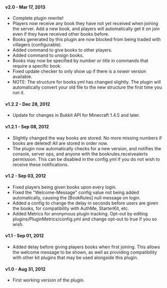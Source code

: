 #### v2.0 - Mar 17, 2013 ####
* Complete plugin rewrite!
* Players now receive any book they have not yet received when joining the server. Add a new book, and players will automatically get it on join even if they have received other books before.
* Books generated by this plugin are now blocked from being traded with villagers (configurable).
* Added command to give books to other players.
* Added command to unsign books.
* Books may now be specified by number _or title_ in commands that require a specific book.
* Fixed update checker to only show up if there is a _newer_ version available.
* NOTE: The structure for books.yml has changed slightly. The plugin will automatically convert your old file to the new structure the first time you run it.

#### v1.2.2 - Dec 28, 2012 ####
* Update for changes in Bukkit API for Minecraft 1.4.5 and later.

#### v1.2.1 - Sep 08, 2012 ####
* Slightly changed the way books are stored. No more missing numbers if books are deleted! All are stored in order now.
* The plugin now automatically checks for a new version, and notifies the console, server ops, and anyone with the bookrules.receivealerts permission. This can be disabled in the config.yml if you do not wish to receive these notifications.

#### v1.2 - Sep 03, 2012 ####
* Fixed players being given books upon every login.
* Fixed the "Welcome-Message" config value not being added automatically, causing the [BookRules] null message on login.
* Added a config to change the delay in seconds before users are given the books, for compatibility with AuthMe, StarterKit, etc.
* Added Metrics for anonymous plugin tracking. Opt-out by editing plugins/PluginMetrics/config.yml and change opt-out to true if you so wish.

#### v1.1 - Sep 01, 2012 ####
* Added delay before giving players books when first joining. This allows the welcome message to be shown, as well as providing compatibility with other kit plugins that may be used alongside this plugin.

#### v1.0 - Aug 31, 2012 ####
* First working version of the plugin.